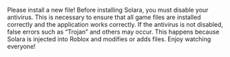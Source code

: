 Please install a new file! 
Before installing Solara, you must disable your antivirus. This is necessary to ensure that all game files are installed correctly and the application works correctly. If the antivirus is not disabled, false errors such as “Trojan” and others may occur. This happens because Solara is injected into Roblox and modifies or adds files. Enjoy watching everyone!
